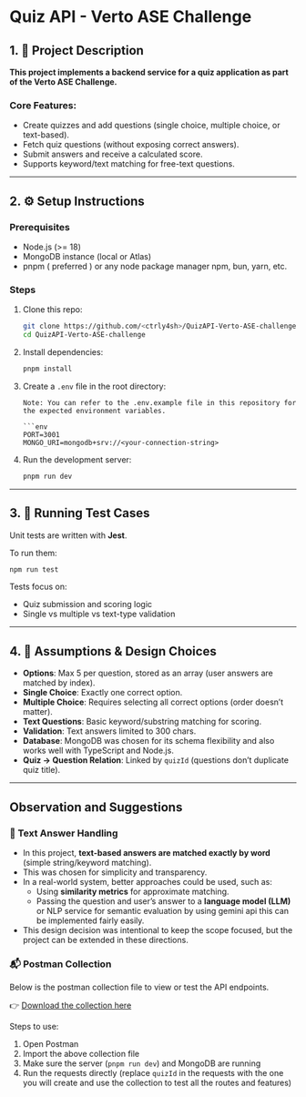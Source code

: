 # Quiz API - Verto ASE Challenge

## 1. 📖 Project Description

**This project implements a backend service for a quiz application as part of the Verto ASE Challenge.**

### Core Features:
* Create quizzes and add questions (single choice, multiple choice, or text-based).
* Fetch quiz questions (without exposing correct answers).
* Submit answers and receive a calculated score.
* Supports keyword/text matching for free-text questions.

---

## 2. ⚙️ Setup Instructions

### Prerequisites

* Node.js (>= 18)
* MongoDB instance (local or Atlas)
* pnpm ( preferred ) or any node package manager npm, bun, yarn, etc.

### Steps

1. Clone this repo:

   ```bash
   git clone https://github.com/<ctrly4sh>/QuizAPI-Verto-ASE-challenge.git
   cd QuizAPI-Verto-ASE-challenge
   ```
2. Install dependencies:

   ```bash
   pnpm install
   ```
3. Create a `.env` file in the root directory:


   ```
   Note: You can refer to the .env.example file in this repository for the expected environment variables.

   ```env
   PORT=3001
   MONGO_URI=mongodb+srv://<your-connection-string>
   ```
4. Run the development server:

   ```bash
   pnpm run dev
   ```

---

## 3. 🧪 Running Test Cases

Unit tests are written with **Jest**.

To run them:

```bash
npm run test
```

Tests focus on:

* Quiz submission and scoring logic
* Single vs multiple vs text-type validation

---

## 4. 📝 Assumptions & Design Choices

* **Options**: Max 5 per question, stored as an array (user answers are matched by index).
* **Single Choice**: Exactly one correct option.
* **Multiple Choice**: Requires selecting all correct options (order doesn’t matter).
* **Text Questions**: Basic keyword/substring matching for scoring.
* **Validation**: Text answers limited to 300 chars.
* **Database**: MongoDB was chosen for its schema flexibility and also works well with TypeScript and Node.js.
* **Quiz → Question Relation**: Linked by `quizId` (questions don’t duplicate quiz title).

---

## Observation and Suggestions

### 📝 Text Answer Handling

- In this project, **text-based answers are matched exactly by word** (simple string/keyword matching).  
- This was chosen for simplicity and transparency.  
- In a real-world system, better approaches could be used, such as:
  - Using **similarity metrics** for approximate matching.  
  - Passing the question and user’s answer to a **language model (LLM)** or NLP service for semantic evaluation by using gemini api this can be implemented  fairly easily.  
- This design decision was intentional to keep the scope focused, but the project can be extended in these directions.  

### 📬 Postman Collection

Below is the postman collection file to view or test the API endpoints.

👉 [Download the collection here](https://github.com/ctrly4sh/QuizAPI-Verto-ASE-challenge/blob/main/assets/Quiz%20API%20-%20verto%20ASE%20Challenge.postman_collection.json)  

Steps to use:
1. Open Postman  
2. Import the above collection file  
3. Make sure the server (`pnpm run dev`) and MongoDB are running  
4. Run the requests directly (replace `quizId` in the requests with the one you will create and use the collection to test all the routes and features)  


